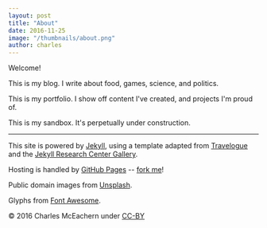 ```yaml
---
layout: post
title: "About"
date: 2016-11-25
image: "/thumbnails/about.png"
author: charles
---
```


Welcome!

This is my blog. I write about food, games, science, and politics.

This is my portfolio. I show off content I've created, and projects I'm proud of.

This is my sandbox. It's perpetually under construction.

---

This site is powered by [Jekyll](https://jekyllrb.com/), using a template adapted from [Travelogue](http://themes.jekyllrc.org/travelogue/) and the [Jekyll Research Center Gallery](http://themes.jekyllrc.org/).

Hosting is handled by [GitHub Pages](https://pages.github.com/) -- [fork me](https://github.com/chizarlicious/chizarlicious.github.io)!

Public domain images from [Unsplash](https://unsplash.com/).

Glyphs from [Font Awesome](http://fontawesome.io/).

&copy; 2016 Charles McEachern under [CC-BY](https://creativecommons.org/licenses/by/3.0/us/)
